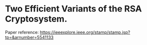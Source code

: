 # Two Efficient Variants of the RSA Cryptosystem.


Paper reference: https://ieeexplore.ieee.org/stamp/stamp.jsp?tp=&arnumber=5541133